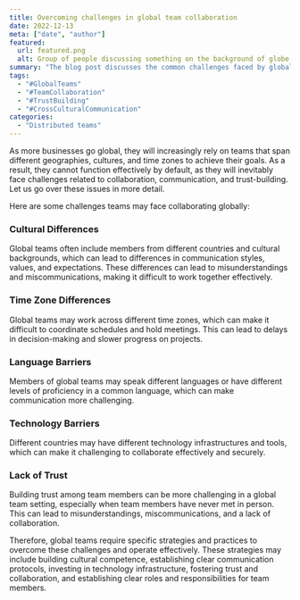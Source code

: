 ```yaml
---
title: Overcoming challenges in global team collaboration
date: 2022-12-13
meta: ["date", "author"]
featured:
  url: featured.png
  alt: Group of people discussing something on the background of globe
summary: "The blog post discusses the common challenges faced by global teams, including cultural, time zone, language, technology, and trust barriers. It also introduces strategies for overcoming these challenges."
tags:
  - "#GlobalTeams"
  - "#TeamCollaboration"
  - "#TrustBuilding"
  - "#CrossCulturalCommunication"
categories:
  - "Distributed teams"
---
```


As more businesses go global, they will increasingly rely on teams that span different geographies, cultures, and time zones to achieve their goals. As a result, they cannot function effectively by default, as they will inevitably face challenges related to collaboration, communication, and trust-building. Let us go over these issues in more detail.

Here are some challenges teams may face collaborating globally:

### Cultural Differences 
Global teams often include members from different countries and cultural backgrounds, which can lead to differences in communication styles, values, and expectations. These differences can lead to misunderstandings and miscommunications, making it difficult to work together effectively.

### Time Zone Differences
Global teams may work across different time zones, which can make it difficult to coordinate schedules and hold meetings. This can lead to delays in decision-making and slower progress on projects.

### Language Barriers
Members of global teams may speak different languages or have different levels of proficiency in a common language, which can make communication more challenging.

### Technology Barriers
Different countries may have different technology infrastructures and tools, which can make it challenging to collaborate effectively and securely.

### Lack of Trust
Building trust among team members can be more challenging in a global team setting, especially when team members have never met in person. This can lead to misunderstandings, miscommunications, and a lack of collaboration.

Therefore, global teams require specific strategies and practices to overcome these challenges and operate effectively. These strategies may include building cultural competence, establishing clear communication protocols, investing in technology infrastructure, fostering trust and collaboration, and establishing clear roles and responsibilities for team members.

